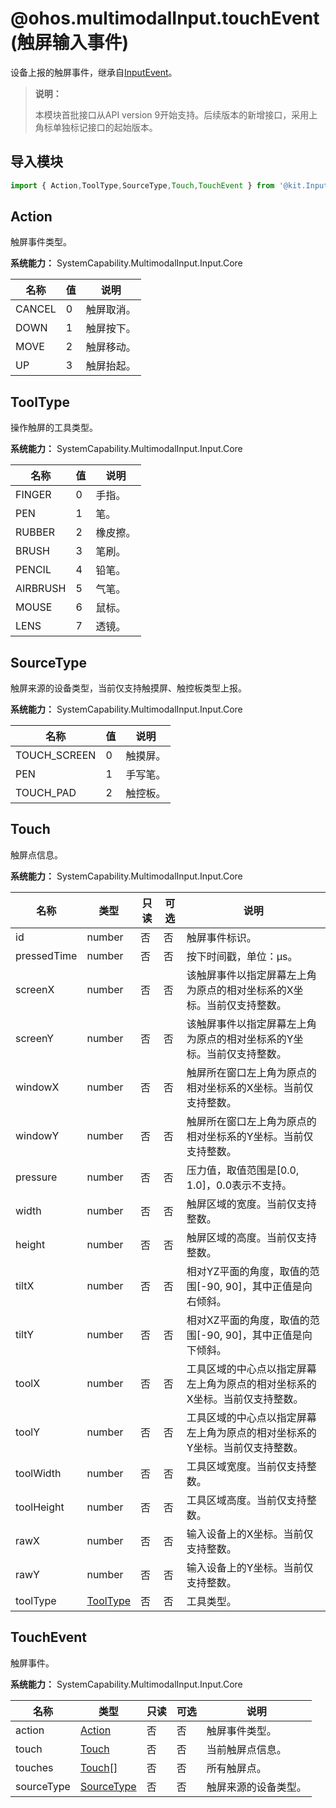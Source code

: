 # @ohos.multimodalInput.touchEvent (触屏输入事件)

<!--Kit: Input Kit-->
<!--Subsystem: MultimodalInput-->
<!--Owner: @zhaoxueyuan-->
<!--Designer: @hanruofei-->
<!--Tester: @Lyuxin-->
<!--Adviser: @Brilliantry_Rui-->

设备上报的触屏事件，继承自[InputEvent](./js-apis-inputevent.md)。

> **说明：**
>
> 本模块首批接口从API version 9开始支持。后续版本的新增接口，采用上角标单独标记接口的起始版本。

## 导入模块

```js
import { Action,ToolType,SourceType,Touch,TouchEvent } from '@kit.InputKit';
```

## Action

触屏事件类型。

**系统能力：** SystemCapability.MultimodalInput.Input.Core

| 名称     | 值   | 说明   |
| ------ | ------ | ---- |
| CANCEL | 0 | 触屏取消。 |
| DOWN   | 1 | 触屏按下。 |
| MOVE   | 2 | 触屏移动。 |
| UP     | 3 | 触屏抬起。 |

## ToolType

操作触屏的工具类型。

**系统能力：** SystemCapability.MultimodalInput.Input.Core

| 名称       | 值   | 说明   |
| -------- | ------ | ---- |
| FINGER   | 0 | 手指。  |
| PEN      | 1 | 笔。    |
| RUBBER   | 2 | 橡皮擦。  |
| BRUSH    | 3 | 笔刷。   |
| PENCIL   | 4 | 铅笔。   |
| AIRBRUSH | 5 | 气笔。   |
| MOUSE    | 6 | 鼠标。   |
| LENS     | 7 | 透镜。   |

## SourceType 

触屏来源的设备类型，当前仅支持触摸屏、触控板类型上报。

**系统能力：** SystemCapability.MultimodalInput.Input.Core

| 名称           | 值  | 说明   |
| ------------ | ------ | ---- |
| TOUCH_SCREEN | 0 | 触摸屏。  |
| PEN          | 1 | 手写笔。  |
| TOUCH_PAD    | 2 | 触控板。  |

## Touch

触屏点信息。

**系统能力：** SystemCapability.MultimodalInput.Input.Core

| 名称          | 类型   | 只读   | 可选   | 说明                                  |
| ----------- | ------ | ---- | ---- | ----------------------------------- |
| id          | number | 否    | 否    | 触屏事件标识。                                |
| pressedTime | number | 否    | 否    | 按下时间戳，单位：μs。                           |
| screenX     | number | 否    | 否    | 该触屏事件以指定屏幕左上角为原点的相对坐标系的X坐标。当前仅支持整数。    |
| screenY     | number | 否    | 否    | 该触屏事件以指定屏幕左上角为原点的相对坐标系的Y坐标。当前仅支持整数。    |
| windowX     | number | 否    | 否    | 触屏所在窗口左上角为原点的相对坐标系的X坐标。当前仅支持整数。 |
| windowY     | number | 否    | 否    | 触屏所在窗口左上角为原点的相对坐标系的Y坐标。当前仅支持整数。 |
| pressure    | number | 否    | 否    | 压力值，取值范围是[0.0, 1.0]，0.0表示不支持。       |
| width       | number | 否    | 否    | 触屏区域的宽度。当前仅支持整数。         |
| height      | number | 否    | 否    | 触屏区域的高度。当前仅支持整数。         |
| tiltX       | number | 否    | 否    | 相对YZ平面的角度，取值的范围[-90, 90]，其中正值是向右倾斜。 |
| tiltY       | number | 否    | 否    | 相对XZ平面的角度，取值的范围[-90, 90]，其中正值是向下倾斜。 |
| toolX       | number | 否    | 否    | 工具区域的中心点以指定屏幕左上角为原点的相对坐标系的X坐标。当前仅支持整数。  |
| toolY       | number | 否    | 否    | 工具区域的中心点以指定屏幕左上角为原点的相对坐标系的Y坐标。当前仅支持整数。  |
| toolWidth   | number | 否    | 否    | 工具区域宽度。当前仅支持整数。  |
| toolHeight  | number | 否    | 否    | 工具区域高度。当前仅支持整数。  |
| rawX        | number | 否    | 否    | 输入设备上的X坐标。当前仅支持整数。 |
| rawY        | number | 否    | 否    | 输入设备上的Y坐标。当前仅支持整数。 |
| toolType    | [ToolType](#tooltype) | 否    | 否    | 工具类型。                                |

## TouchEvent

触屏事件。

**系统能力：** SystemCapability.MultimodalInput.Input.Core

| 名称         | 类型       | 只读   | 可选   | 说明        |
| ---------- | ---------- | ---- | ---- | --------- |
| action     | [Action](#action)     | 否    | 否    | 触屏事件类型。     |
| touch      | [Touch](#touch)      | 否    | 否    | 当前触屏点信息。   |
| touches    | [Touch](#touch)[]    | 否    | 否    | 所有触屏点。     |
| sourceType | [SourceType](#sourcetype) | 否    | 否    | 触屏来源的设备类型。 |
